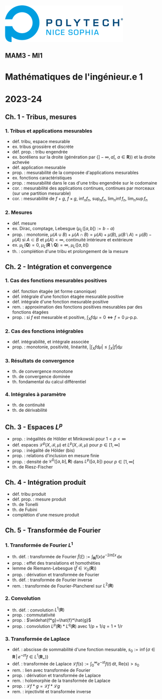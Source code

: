 ![PNS](https://raw.githubusercontent.com/pns-mam/mi1/master/logo-pns.png)
## MAM3 - MI1
# Mathématiques de l'ingénieur.e 1 
# 2023-24

## Ch. 1 - Tribus, mesures

### 1. Tribus et applications mesurables
- déf. tribu, espace mesurable
- ex. tribus grossière et discrète
- déf. prop. : tribu engendrée
- ex. boréliens sur la droite (génération par $\{ ]-\infty,a[,\ a \in \mathbf{R} \}$) et la droite achevée
- déf. application mesurable
- prop. : mesurabilité de la composée d'applications mesurables
- ex. fonctions caractéristiques
- prop. : mesurabilité dans le cas d'une tribu engendrée sur le codomaine 
- cor. : mesurabilité des applications continues, continues par morceaux (sur une partition mesurable)
- cor. : mesurabilité de $f+g$, $f \times g$, $\inf_n f_n$, $\sup_n f_n$, $\lim_n \inf f_n$,
$\lim_n \sup f_n$

### 2. Mesures
- déf. mesure
- ex. Dirac, comptage, Lebesgue ($\mu_L([a,b[) := b-a$)  
- prop. : monotonie, $\mu(A \cup B)+\mu(A \cap B) = \mu(A)+\mu(B)$,
$\mu(B\setminus A)=\mu(B)-\mu(A)$ si $A \subset B$ et $\mu(A) \lt \infty$, continuité intérieure et extérieure
- ex. $\mu_L(\mathbf{Q})=0$, $\mu_L(\mathbf{R}\setminus \mathbf{Q})=\infty$, $\mu_L([a,b])$
- th. : complétion d'une tribu et prolongement de la mesure

## Ch. 2 - Intégration et convergence

### 1. Cas des fonctions mesurables positives
- déf. fonction étagée (et forme canonique)
- déf. intégrale d'une fonction étagée mesurable positive
- déf. intégrale d'une fonction mesurable positive
- rem. : approximation des fonctions positives mesurables par des fonctions étagées
- prop. : si $f$ est mesurable et positive, $\int_X f\mathrm{d}\mu=0 \iff f=0$ $\mu$-p.p.

### 2. Cas des fonctions intégrables
- déf. intégrabilité, et intégrale associée
- prop. : monotonie, positivité, linéarité, $|\int_X f\mathrm{d}\mu| \leq \int_X |f|\mathrm{d}\mu$

### 3. Résultats de convergence
- th. de convergence monotone
- th. de convergence dominée
- th. fondamental du calcul différentiel

### 4. Intégrales à paramètre
- th. de continuité
- th. de dérivabilité

## Ch. 3 - Espaces $L^p$
- prop. : inégalités de Hölder et Minkowski pour $1 < p < \infty$
- déf. espaces $\mathscr{L}^p(X,\mathscr{B},\mu)$ et $L^p(X,\mathscr{B},\mu)$ pour $p \in [1,\infty]$
- prop. : inégalité de Hölder (bis)
- prop. : relations d'inclusion en mesure finie
- prop. : densité de $\mathscr{C}^0([a,b],\mathbf{R})$ dans $L^p([a,b])$ pour $p \in [1,\infty[$
- th. de Riesz-Fischer

## Ch. 4 - Intégration produit
- déf. tribu produit
- déf. prop. : mesure produit
- th. de Tonelli
- th. de Fubini
- complétion d'une mesure produit

## Ch. 5 - Transformée de Fourier

### 1. Transformée de Fourier $L^1$
- th. déf. : transformée de Fourier
$\hat{f}(\xi):=\int_{\mathbf{R}} f(x)e^{-2i\pi\xi x}\,\mathrm{d}x$
- prop. : effet des translations et homothéties
- lemme de Riemann-Lebesgue ($\hat{f} \in \mathscr{C}_0(\mathbf{R}))$
- prop. : dérivation et transformée de Fourier
- th. déf. : transformée de Fourier inverse
- rem. : transformée de Fourier-Plancherel sur $L^2(\mathbf{R})$

### 2. Convolution
- th. déf. : convolution $L^1(\mathbf{R})$
- prop. : commutativité
- prop. : $\widehat{f*g}=\hat{f}*\hat{g}$
- prop. : convolution $L^p(\mathbf{R}) * L^q(\mathbf{R})$ avec $1/p+1/q=1+1/r$

### 3. Transformée de Laplace
- déf. : abscisse de sommabilité d'une fonction mesurable,
$s_0 := \inf \{ \sigma \in \mathbf{R}\,|\,e^{-\sigma t}f \in L^1(\mathbf{R}_+) \}$
- déf. : transformée de Laplace
$\mathscr{L}f(s) := \int_0^\infty e^{-st}f(t)\,\mathrm{d}t$, $\text{Re}(s) > s_0$
- rem. : lien avec transformée de Fourier
- prop. : dérivation et transformée de Laplace
- rem. : holomorphie de la transformée de Laplace
- prop. : $\mathscr{L}f*g=\mathscr{L}f*\mathscr{L}g$
- rem. : injectivité et transformée inverse
